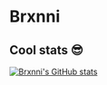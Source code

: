 # Brxnni

## Cool stats 😎

[![Brxnni's GitHub stats](https://github-readme-stats.vercel.app/api?username=Brxnni)](https://github.com/anuraghazra/github-readme-stats)
